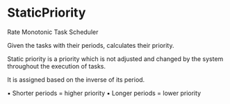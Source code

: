 # StaticPriority
Rate Monotonic Task Scheduler

Given the tasks with their periods, calculates their priority.

Static priority is a priority which is not adjusted and
changed by the system throughout the execution of
tasks.

It is assigned based on the inverse of
its period.

▪ Shorter periods = higher priority
▪ Longer periods = lower priority
